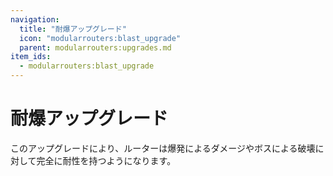 ```yaml
---
navigation:
  title: "耐爆アップグレード"
  icon: "modularrouters:blast_upgrade"
  parent: modularrouters:upgrades.md
item_ids:
  - modularrouters:blast_upgrade
---
```


# 耐爆アップグレード

このアップグレードにより、ルーターは爆発によるダメージやボスによる破壊に対して完全に耐性を持つようになります。



<Recipe id="modularrouters:blast_upgrade" />

